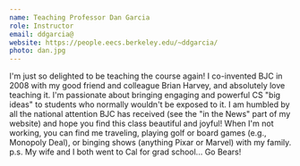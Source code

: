 ```yaml
---
name: Teaching Professor Dan Garcia
role: Instructor
email: ddgarcia@
website: https://people.eecs.berkeley.edu/~ddgarcia/
photo: dan.jpg
---
```

I'm just so delighted to be teaching the course again! I co-invented BJC in 2008 with my good friend and colleague Brian Harvey, and absolutely love teaching it. I'm passionate about bringing engaging and powerful CS "big ideas" to students who normally wouldn't be exposed to it. I am humbled by all the national attention BJC has received (see the "in the News" part of my website) and hope you find this class beautiful and joyful! When I'm not working, you can find me traveling, playing golf or board games (e.g., Monopoly Deal), or binging shows (anything Pixar or Marvel) with my family. p.s. My wife and I both went to Cal for grad school... Go Bears!